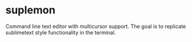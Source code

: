 suplemon
========

Command line text editor with multicursor support. The goal is to replicate sublimetext style functionality in the terminal.
